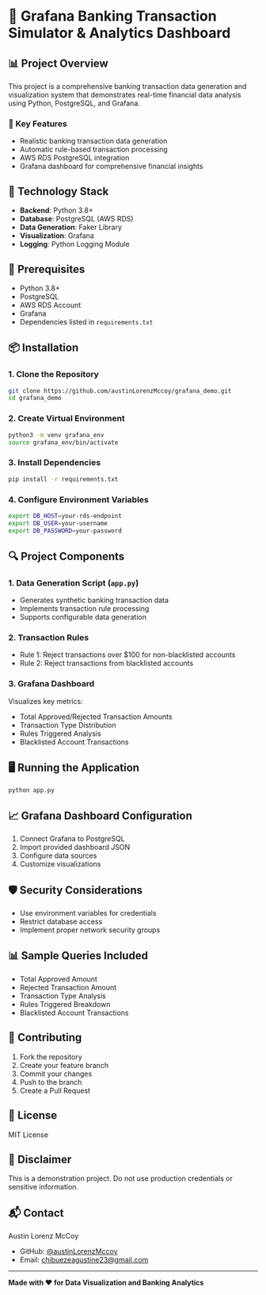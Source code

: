 # 🏦 Grafana Banking Transaction Simulator & Analytics Dashboard

## 📊 Project Overview

This project is a comprehensive banking transaction data generation and visualization system that demonstrates real-time financial data analysis using Python, PostgreSQL, and Grafana.

### 🌟 Key Features
- Realistic banking transaction data generation
- Automatic rule-based transaction processing
- AWS RDS PostgreSQL integration
- Grafana dashboard for comprehensive financial insights

## 🚀 Technology Stack
- **Backend**: Python 3.8+
- **Database**: PostgreSQL (AWS RDS)
- **Data Generation**: Faker Library
- **Visualization**: Grafana
- **Logging**: Python Logging Module

## 🔧 Prerequisites
- Python 3.8+
- PostgreSQL
- AWS RDS Account
- Grafana
- Dependencies listed in `requirements.txt`

## 📦 Installation

### 1. Clone the Repository
```bash
git clone https://github.com/austinLorenzMccoy/grafana_demo.git
cd grafana_demo
```

### 2. Create Virtual Environment
```bash
python3 -m venv grafana_env
source grafana_env/bin/activate
```

### 3. Install Dependencies
```bash
pip install -r requirements.txt
```

### 4. Configure Environment Variables
```bash
export DB_HOST=your-rds-endpoint
export DB_USER=your-username
export DB_PASSWORD=your-password
```

## 🔍 Project Components

### 1. Data Generation Script (`app.py`)
- Generates synthetic banking transaction data
- Implements transaction rule processing
- Supports configurable data generation

### 2. Transaction Rules
- Rule 1: Reject transactions over $100 for non-blacklisted accounts
- Rule 2: Reject transactions from blacklisted accounts

### 3. Grafana Dashboard
Visualizes key metrics:
- Total Approved/Rejected Transaction Amounts
- Transaction Type Distribution
- Rules Triggered Analysis
- Blacklisted Account Transactions

## 🖥️ Running the Application
```bash
python app.py
```

## 📈 Grafana Dashboard Configuration
1. Connect Grafana to PostgreSQL
2. Import provided dashboard JSON
3. Configure data sources
4. Customize visualizations

## 🛡️ Security Considerations
- Use environment variables for credentials
- Restrict database access
- Implement proper network security groups

## 📊 Sample Queries Included
- Total Approved Amount
- Rejected Transaction Amount
- Transaction Type Analysis
- Rules Triggered Breakdown
- Blacklisted Account Transactions

## 🤝 Contributing
1. Fork the repository
2. Create your feature branch
3. Commit your changes
4. Push to the branch
5. Create a Pull Request

## 📜 License
MIT License

## 🚨 Disclaimer
This is a demonstration project. Do not use production credentials or sensitive information.

## 📬 Contact
Austin Lorenz McCoy
- GitHub: [@austinLorenzMccoy](https://github.com/austinLorenzMccoy)
- Email: chibuezeagustine23@gmail.com

---

**Made with ❤️ for Data Visualization and Banking Analytics**